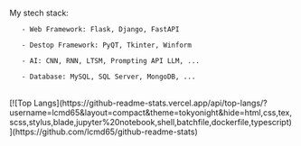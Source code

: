 <br>
  My stech stack:
    
       - Web Framework: Flask, Django, FastAPI
       
       - Destop Framework: PyQT, Tkinter, Winform
       
       - AI: CNN, RNN, LTSM, Prompting API LLM, ...
       
       - Database: MySQL, SQL Server, MongoDB, ...     
</br>

<div>
[![Top Langs](https://github-readme-stats.vercel.app/api/top-langs/?username=lcmd65&layout=compact&theme=tokyonight&hide=html,css,tex,scss,stylus,blade,jupyter%20notebook,shell,batchfile,dockerfile,typescript)](https://github.com/lcmd65/github-readme-stats)

</div>
